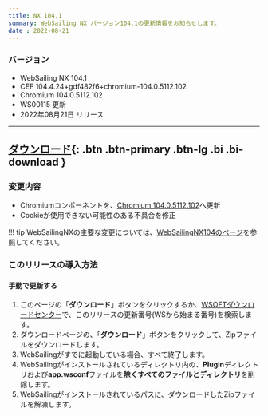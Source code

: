 ```yaml
---
title: NX 104.1
summary: WebSailing NX バージョン104.1の更新情報をお知らせします。
date : 2022-08-21
---
```

### バージョン

* WebSailing NX 104.1
* CEF 104.4.24+gdf482f6+chromium-104.0.5112.102 
* Chromium 104.0.5112.102
* WS00115 更新
* 2022年08月21日 リリース

---
[ ダウンロード](https://download.wsoft.ws/WS00115){: .btn .btn-primary .btn-lg .bi .bi-download }
---

### 変更内容

* Chromiumコンポーネントを、[Chromium 104.0.5112.102](https://chromereleases.googleblog.com/2022/08/stable-channel-update-for-desktop_16.html)へ更新
* Cookieが使用できない可能性のある不具合を修正

!!! tip
    WebSailingNXの主要な変更については、[WebSailingNX104のページ](../1040)を参照してください。

### このリリースの導入方法
#### 手動で更新する
1. このページの「**ダウンロード**」ボタンをクリックするか、[WSOFTダウンロードセンター](https://download.wsoft.ws/)で、このリリースの更新番号(WSから始まる番号)を検索します。
2. ダウンロードページの、「**ダウンロード**」ボタンをクリックして、Zipファイルをダウンロードします。
3. WebSailingがすでに起動している場合、すべて終了します。
4. WebSailingがインストールされているディレクトリ内の、**Plugin**ディレクトリおよび**app.wsconf**ファイルを**除くすべてのファイルとディレクトリ**を削除します。
5. WebSailingがインストールされているパスに、ダウンロードしたZipファイルを解凍します。